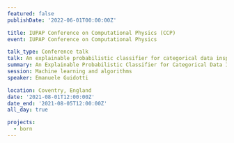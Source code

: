 ```yaml
---
featured: false
publishDate: '2022-06-01T00:00:00Z'

title: IUPAP Conference on Computational Physics (CCP)
event: IUPAP Conference on Computational Physics

talk_type: Conference talk
talk: An explainable probabilistic classifier for categorical data inspired to quantum physics
summary: An Explainable Probabilistic Classifier for Categorical Data Inspired to Quantum Physics
session: Machine learning and algorithms
speaker: Emanuele Guidotti

location: Coventry, England
date: '2021-08-01T12:00:00Z'
date_end: '2021-08-05T12:00:00Z'
all_day: true

projects:
  - born
---
```

